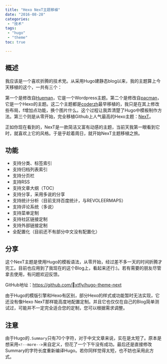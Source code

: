 ```yaml
---
title: "Hexo NexT主题移植"
date: "2016-08-28"
categories:
 - "技术"
tags:
 - "hugo"
 - "theme"
toc: true

---
```


## 概述

我应该是一个喜欢折腾的技术党。从采用Hugo建静态blog以来，我的主题算上今天移植的这个，一共有三个：

第一个是修改自[Hueman](http://blog.coderzh.com/)，它是一个Wordpress主题。第二个是修改自[pacman](http://coderzh.github.io/hugo-pacman-theme/)，它是一个Hexo的主题。这二个主题都是[coderzh](http://blog.coderzh.com/)最早移植的，我只是在其上修改些布局，f增加点功能，换个图片什么。这个过程让我弄清楚了Hugo中模板制作方法。第三个则是从零开始，完全移植Github上人气最高的Hexo主题：[NexT](https://github.com/iissnan/hexo-theme-next/)。

正如你现在看到的，NexT是一款简洁又富有动感的主题，当前天我第一眼看到它时，就喜欢上它的风格。于是乎趁着周日，就开始NexT主题移植之旅。

## 功能

 - 支持分类、标签索引
 - 支持归档列表索引
 - 支持分页栏
 - 支持RSS
 - 支持文章大纲（TOC）
 - 支持分享，采用多说的分享
 - 支持统计分析（目前支持百度统计，与REVOLEERMAPS）
 - 支持评论系统（多说）
 - 支持菜单定制
 - 支持社区链接定制
 - 支持外部链接定制
 - 全配置化（目前还不有部分中文没有配置化）

## 分享

这个NexT主题是使用Hugo的模板语法，从零开始，经过差不多一天的时间折腾才完工。目前也应用到了我现在的这个Blog上，看起来还行:)。若有需要的朋友尽管拿去使用，有问题欢迎反馈。

GitHub地址：https://github.com/xtfly/hugo-theme-next

由于Hugo的模版引擎和Hexo有区别，部分Hexo的样式或功能暂时无法实现，它还没有像Hexo NexT那样能高度地配置定制。并且它也仅仅在自己的Blog简单测试过，可能并不一定完全适合您的定制，您可以根据需求调整。

## 注意

由于Hugo的`.Summary`只有70个字符，对于中文文章来说，实在是太短了。原本是想采用`<!--more-->`来自定义，但花了一个下午没有成功。最后还是直接修改Summary的字符长度重新编译Hugo。若你同样觉得太短，也不妨也采用此方式。


